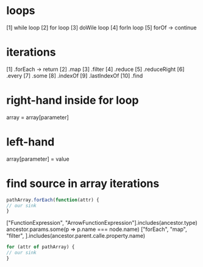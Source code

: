 # loops

[1] while loop
[2] for loop
[3] doWile loop
[4] forIn loop 
[5] forOf -> continue

# iterations

[1] .forEach -> return
[2] .map
[3] .filter
[4] .reduce
[5] .reduceRight
[6] .every
[7] .some
[8] .indexOf
[9] .lastIndexOf
[10] .find

# right-hand inside for loop

array = array[parameter]

# left-hand

array[parameter] = value


# find source in array iterations

```js
pathArray.forEach(function(attr) {
// our sink
}
```
["FunctionExpression", "ArrowFunctionExpression"].includes(ancestor.type)
ancestor.params.some(p => p.name === node.name)
["forEach", "map", "filter", ].includes(ancestor.parent.calle.property.name)

```js
for (attr of pathArray) {
// our sink
}
```